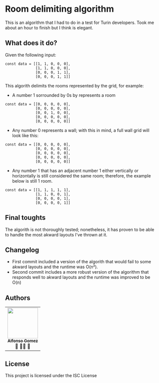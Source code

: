 # Room delimiting algorithm

This is an algorithm that I had to do in a test for Turin developers. Took me about an hour to finish but I think is elegant.

## What does it do?

Given the following input:

```
const data = [[1, 1, 0, 0, 0],
              [1, 1, 0, 0, 0],
              [0, 0, 0, 1, 1],
              [0, 0, 0, 1, 1]]
```

This algorith delimits the rooms represented by the grid, for example:

* A number 1 sorrounded by 0s by represents a room
```
const data = [[0, 0, 0, 0, 0],
              [0, 0, 0, 0, 0],
              [0, 0, 1, 0, 0],
              [0, 0, 0, 0, 0],
              [0, 0, 0, 0, 0]]
```

* Any number 0 represents a wall; with this in mind, a full wall grid will look like this:
```
const data = [[0, 0, 0, 0, 0],
              [0, 0, 0, 0, 0],
              [0, 0, 0, 0, 0],
              [0, 0, 0, 0, 0],
              [0, 0, 0, 0, 0]]
```
* Any number 1 that has an adjacent number 1 either vertically or horizontally is still considered the same room; therefore, the example below is still 1 room.

```
const data = [[1, 1, 1, 1, 1],
              [1, 1, 0, 0, 1],
              [0, 0, 0, 0, 1],
              [0, 0, 0, 0, 1]]
```

## Final toughts
The algorith is not thoroughly tested; nonetheless, it has proven to be able to handle the most akward layouts I've thrown at it.

## Changelog
* First commit included a version of the algorith that would fail to some akward layouts and the runtime was O(n²).
* Second commit includes a more robust version of the algorithm that responds well to akward layouts and the runtime was improved to be O(n)

## Authors

<!-- prettier-ignore -->
<table><tr><td align="center"><a href="http://victorstein.github.io"><img src="https://avatars3.githubusercontent.com/u/11080740?v=3" width="100px;"/><br /><sub><b>Alfonso Gomez</b></sub></a><br /><a title="Answering Questions">💬</a> <a title="Documentation">📖</a><a title="Tools">🔧</a> <a title="Reviewed Pull Requests">👀</a></table>

## License

This project is licensed under the ISC License 